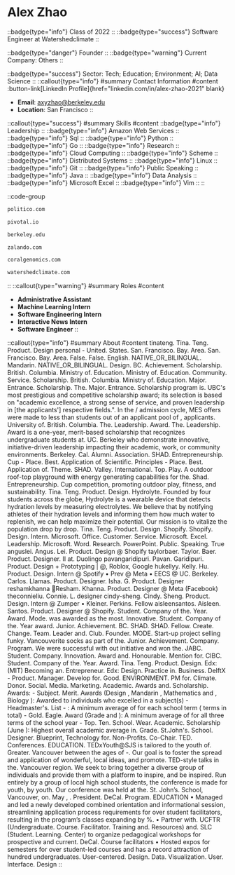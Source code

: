 # Alex Zhao
::badge{type="info"}
Class of 2022
::
::badge{type="success"}
Software Engineer at Watershedclimate
::

::badge{type="danger"}
Founder
::
::badge{type="warning"}
Current Company: Others
::

::badge{type="success"}
Sector: Tech; Education; Environment; AI; Data Science
::
::callout{type="info"}
#summary
Contact Information
#content
:button-link[LinkedIn Profile]{href="linkedin.com/in/alex-zhao-2021" blank}
- **Email**: axyzhao@berkeley.edu
- **Location**: San Francisco
::

::callout{type="success"}
#summary
Skills
#content
::badge{type="info"}
Leadership
::
::badge{type="info"}
Amazon Web Services
::
::badge{type="info"}
Sql
::
::badge{type="info"}
Python
::
::badge{type="info"}
Go
::
::badge{type="info"}
Research
::
::badge{type="info"}
Cloud Computing
::
::badge{type="info"}
Scheme
::
::badge{type="info"}
Distributed Systems
::
::badge{type="info"}
Linux
::
::badge{type="info"}
Git
::
::badge{type="info"}
Public Speaking
::
::badge{type="info"}
Java
::
::badge{type="info"}
Data Analysis
::
::badge{type="info"}
Microsoft Excel
::
::badge{type="info"}
Vim
::
::

::code-group
```bash [POLITICO]
politico.com
```
```bash [Pivotal]
pivotal.io
```
```bash [UC Berkeley]
berkeley.edu
```
```bash [Zalando SE]
zalando.com
```
```bash [Coral Genomics]
coralgenomics.com
```
```bash [Watershedclimate]
watershedclimate.com
```
::
::callout{type="warning"}
#summary
Roles
#content
- **Administrative Assistant**
- **Machine Learning Intern**
- **Software Engineering Intern**
- **Interactive News Intern**
- **Software Engineer**
::

::callout{type="info"}
#summary
About
#content
tinateng. Tina. Teng. Product. Design personal - United. States. San. Francisco. Bay. Area. San. Francisco. Bay. Area. False. False. English. NATIVE_OR_BILINGUAL. Mandarin. NATIVE_OR_BILINGUAL. Design. BC. Achievement. Scholarship. British. Columbia. Ministry of. Education. Ministry of. Education. Community. Service. Scholarship. British. Columbia. Ministry of. Education. Major. Entrance. Scholarship. The. Major. Entrance. Scholarship program is. UBC's most prestigious and competitive scholarship award; its selection is based on "academic excellence, a strong sense of service, and proven leadership in [the applicants'] respective fields.". In the / admission cycle, MES offers were made to less than students out of an applicant pool of , applicants. University of. British. Columbia. The. Leadership. Award. The. Leadership. Award is a one-year, merit-based scholarship that recognizes undergraduate students at. UC. Berkeley who demonstrate innovative, initiative-driven leadership impacting their academic, work, or community environments. Berkeley. Cal. Alumni. Association. SHAD. Entrepreneurship. Cup - Place. Best. Application of. Scientific. Principles - Place. Best. Application of. Theme. SHAD. Valley. International. Top. Play. A outdoor roof-top playground with energy generating capabilities for the. Shad. Entrepreneurship. Cup competition, promoting outdoor play, fitness, and sustainability. Tina. Teng. Product. Design. Hydrolyte. Founded by four students across the globe, Hydrolyte is a wearable device that detects hydration levels by measuring electrolytes. We believe that by notifying athletes of their hydration levels and informing them how much water to replenish, we can help maximize their potential. Our mission is to vitalize the population drop by drop. Tina. Teng. Product. Design. Shopify. Shopify. Design. Intern. Microsoft. Office. Customer. Service. Microsoft. Excel. Leadership. Microsoft. Word. Research. PowerPoint. Public. Speaking. True anguslei. Angus. Lei. Product. Design @ Shopify taylorbaer. Taylor. Baer. Product. Designer. II at. Duolingo pavangaridipuri. Pavan. Garidipuri. Product. Design + Prototyping | @, Roblox, Google hukellyy. Kelly. Hu. Product. Design. Intern @ Spotify • Prev @ Meta • EECS @ UC. Berkeley. Carlos. Llamas. Product. Designer. Isha. G. Product. Designer reshamkhanna 🌱Resham. Khanna. Product. Designer @ Meta (Facebook) theconnieliu. Connie. L. designer cindy-sheng. Cindy. Sheng. Product. Design. Intern @ Zumper • Kleiner. Perkins. Fellow aisleensantos. Aisleen. Santos. Product. Designer @ Shopify. Student. Company of the. Year. Award. Mode. was awarded as the most. Innovative. Student. Company of the. Year award. Junior. Achievement. BC. SHAD. SHAD. Fellow. Create. Change. Team. Leader and. Club. Founder. MODE. Start-up project selling funky. Vancouverite socks as part of the. Junior. Achievement. Company. Program. We were successful with out initiative and won the. JABC. Student. Company. Innovation. Award and. Honourable. Mention for. CIBC. Student. Company of the. Year. Award. Tina. Teng. Product. Design. Edx: (MIT) Becoming an. Entrepreneur. Edx: Design. Practice in. Business. DelftX - Product. Manager. Develop for. Good. ENVIRONMENT. PM for. Climate. Donor. Social. Media. Marketing. Academic. Awards and. Scholarship. Awards: - Subject. Merit. Awards (Design , Mandarin , Mathematics and , Biology ): Awarded to individuals who excelled in a subject(s) - Headmaster's. List - : A minimum average of for each school term ( terms in total) - Gold. Eagle. Award (Grade and ): A minimum average of for all three terms of the school year - Top. Ten. School. Wear. Academic. Scholarship (June ): Highest overall academic average in. Grade. St.John's. School. Designer. Blueprint, Technology for. Non-Profits. Co-Chair. TED. Conferences. EDUCATION. TEDxYouth@SJS is tailored to the youth of. Greater. Vancouver between the ages of -. Our goal is to foster the spread and application of wonderful, local ideas, and promote. TED-style talks in the. Vancouver region. We seek to bring together a diverse group of individuals and provide them with a platform to inspire, and be inspired. Run entirely by a group of local high school students, the conference is made for youth, by youth. Our conference was held at the. St. John’s. School, Vancouver, on. May , . President. DeCal. Program. EDUCATION • Managed and led a newly developed combined orientation and informational session, streamlining application process requirements for over student facilitators, resulting in the program’s classes expanding by %. • Partner with. UCFTR (Undergraduate. Course. Facilitator. Training and. Resources) and. SLC (Student. Learning. Center) to organize pedagogical workshops for prospective and current. DeCal. Course facilitators • Hosted expos for semesters for over student-led courses and has a record attraction of hundred undergraduates. User-centered. Design. Data. Visualization. User. Interface. Design
::
